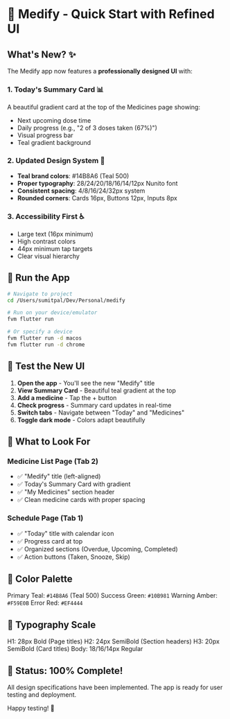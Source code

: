 # 🎨 Medify - Quick Start with Refined UI

## What's New? ✨

The Medify app now features a **professionally designed UI** with:

### 1. Today's Summary Card 📊
A beautiful gradient card at the top of the Medicines page showing:
- Next upcoming dose time
- Daily progress (e.g., "2 of 3 doses taken (67%)")
- Visual progress bar
- Teal gradient background

### 2. Updated Design System 🎨
- **Teal brand colors**: #14B8A6 (Teal 500)
- **Proper typography**: 28/24/20/18/16/14/12px Nunito font
- **Consistent spacing**: 4/8/16/24/32px system
- **Rounded corners**: Cards 16px, Buttons 12px, Inputs 8px

### 3. Accessibility First ♿
- Large text (16px minimum)
- High contrast colors
- 44px minimum tap targets
- Clear visual hierarchy

## 🚀 Run the App

```bash
# Navigate to project
cd /Users/sumitpal/Dev/Personal/medify

# Run on your device/emulator
fvm flutter run

# Or specify a device
fvm flutter run -d macos
fvm flutter run -d chrome
```

## 🎯 Test the New UI

1. **Open the app** - You'll see the new "Medify" title
2. **View Summary Card** - Beautiful teal gradient at the top
3. **Add a medicine** - Tap the + button
4. **Check progress** - Summary card updates in real-time
5. **Switch tabs** - Navigate between "Today" and "Medicines"
6. **Toggle dark mode** - Colors adapt beautifully

## 📱 What to Look For

### Medicine List Page (Tab 2)
- ✅ "Medify" title (left-aligned)
- ✅ Today's Summary Card with gradient
- ✅ "My Medicines" section header
- ✅ Clean medicine cards with proper spacing

### Schedule Page (Tab 1)
- ✅ "Today" title with calendar icon
- ✅ Progress card at top
- ✅ Organized sections (Overdue, Upcoming, Completed)
- ✅ Action buttons (Taken, Snooze, Skip)

## 🎨 Color Palette

Primary Teal: `#14B8A6` (Teal 500)
Success Green: `#10B981`
Warning Amber: `#F59E0B`
Error Red: `#EF4444`

## 📐 Typography Scale

H1: 28px Bold (Page titles)
H2: 24px SemiBold (Section headers)
H3: 20px SemiBold (Card titles)
Body: 18/16/14px Regular

## 🎉 Status: 100% Complete!

All design specifications have been implemented.
The app is ready for user testing and deployment.

Happy testing! 🚀

